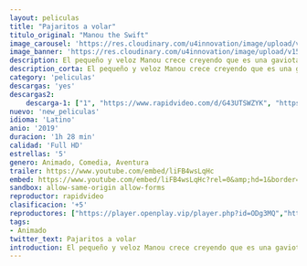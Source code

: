 ```yaml
---
layout: peliculas
title: "Pajaritos a volar"
titulo_original: "Manou the Swift"
image_carousel: 'https://res.cloudinary.com/u4innovation/image/upload/v1561092486/PAJARITOS-POSTER-min_ebnuv5.jpg'
image_banner: 'https://res.cloudinary.com/u4innovation/image/upload/v1561092488/PAJARITOS-BANNER-min_e6ekoi.jpg'
description: El pequeño y veloz Manou crece creyendo que es una gaviota, como sus padres. Pero a pesar de que se esfuerza por nadar, pescar y volar, no es muy hábil. Cuando se da cuenta de que no es como los otros miembros de su familia, emprende una asombrosa aventura para descubrir su verdadero origen,
description_corta: El pequeño y veloz Manou crece creyendo que es una gaviota, como sus padres. Pero a pesar de que se esfuerza por nadar, pescar y volar, no es muy hábil. Cuando se da cuenta de que no es como los otros miembros de su familia, emprende una asombrosa aventura para descubrir su verdadero origen,
category: 'peliculas'
descargas: 'yes'
descargas2:
    descarga-1: ["1", "https://www.rapidvideo.com/d/G43UTSWZYK", "https://www.google.com/s2/favicons?domain=openload.co","OpenLoad","https://res.cloudinary.com/imbriitneysam/image/upload/v1541473684/mexico.png", "Latino", "Full HD"]
nuevo: 'new_peliculas'
idioma: 'Latino'
anio: '2019'
duracion: '1h 28 min'
calidad: 'Full HD'
estrellas: '5'
genero: Animado, Comedia, Aventura
trailer: https://www.youtube.com/embed/liFB4wsLqHc
embed: https://www.youtube.com/embed/liFB4wsLqHc?rel=0&amp;hd=1&border=0&wmode=opaque&enablejsapi=1&modestbranding=1&controls=1&showinfo=1
sandbox: allow-same-origin allow-forms
reproductor: rapidvideo
clasificacion: '+5'
reproductores: ["https://player.openplay.vip/player.php?id=ODg3MQ","https://www.zembed.to/public/dist/asteroid.html?id=c20994375b13e99cb9379c82c8ac03dd&title=Manou%20the%20Swift","https://uqload.com/embed-a0sek05muiov.html"]
tags:
- Animado
twitter_text: Pajaritos a volar
introduction: El pequeño y veloz Manou crece creyendo que es una gaviota, como sus padres. Pero a pesar de que se esfuerza por nadar, pescar y volar, no es muy hábil. Cuando se da cuenta de que no es como los otros miembros de su familia, emprende una asombrosa aventura para descubrir su verdadero origen,
---
```












